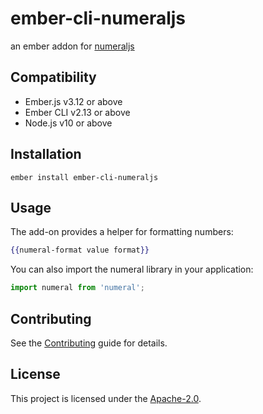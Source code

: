 ember-cli-numeraljs
==============================================================================

an ember addon for [numeraljs](http://numeraljs.com/)


Compatibility
------------------------------------------------------------------------------

* Ember.js v3.12 or above
* Ember CLI v2.13 or above
* Node.js v10 or above

Installation
------------------------------------------------------------------------------

```
ember install ember-cli-numeraljs
```


Usage
------------------------------------------------------------------------------

The add-on provides a helper for formatting numbers:

```handlebars
{{numeral-format value format}}
```

You can also import the numeral library in your application:

```javascript
import numeral from 'numeral';
```

Contributing
------------------------------------------------------------------------------

See the [Contributing](CONTRIBUTING.md) guide for details.


License
------------------------------------------------------------------------------

This project is licensed under the [Apache-2.0](LICENSE.md).
